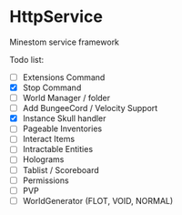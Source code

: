 # HttpService
Minestom service framework


Todo list: 

- [ ] Extensions Command
- [x] Stop Command
- [ ] World Manager / folder
- [ ] Add BungeeCord / Velocity Support
- [x] Instance Skull handler
- [ ] Pageable Inventories
- [ ] Interact Items
- [ ] Intractable Entities
- [ ] Holograms 
- [ ] Tablist / Scoreboard
- [ ] Permissions 
- [ ] PVP  
- [ ] WorldGenerator (FLOT, VOID, NORMAL)
